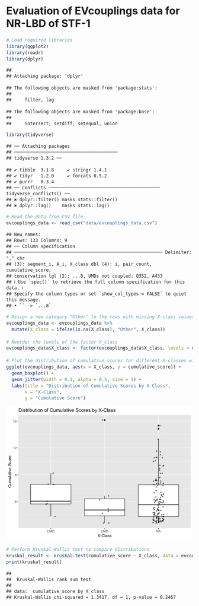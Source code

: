 Evaluation of EVcouplings data for NR-LBD of STF-1
================

``` r
# Load required libraries
library(ggplot2)
library(readr)
library(dplyr)
```

    ## 
    ## Attaching package: 'dplyr'

    ## The following objects are masked from 'package:stats':
    ## 
    ##     filter, lag

    ## The following objects are masked from 'package:base':
    ## 
    ##     intersect, setdiff, setequal, union

``` r
library(tidyverse)
```

    ## ── Attaching packages
    ## ───────────────────────────────────────
    ## tidyverse 1.3.2 ──

    ## ✔ tibble  3.1.8     ✔ stringr 1.4.1
    ## ✔ tidyr   1.2.0     ✔ forcats 0.5.2
    ## ✔ purrr   0.3.4     
    ## ── Conflicts ────────────────────────────────────────── tidyverse_conflicts() ──
    ## ✖ dplyr::filter() masks stats::filter()
    ## ✖ dplyr::lag()    masks stats::lag()

``` r
# Read the data from CSV file
evcouplings_data <- read_csv("data/evcouplings_data.csv")
```

    ## New names:
    ## Rows: 133 Columns: 9
    ## ── Column specification
    ## ──────────────────────────────────────────────────────── Delimiter: "," chr
    ## (3): segment_i, A_i, X_class dbl (4): i, pair_count, cumulative_score,
    ## conservation lgl (2): ...8, UMDs not coupled: Q352, A433
    ## ℹ Use `spec()` to retrieve the full column specification for this data. ℹ
    ## Specify the column types or set `show_col_types = FALSE` to quiet this message.
    ## • `` -> `...8`

``` r
# Assign a new category "Other" to the rows with missing X-class values
evcouplings_data <- evcouplings_data %>%
  mutate(X_class = ifelse(is.na(X_class), "Other", X_class))

# Reorder the levels of the factor X_class
evcouplings_data$X_class <- factor(evcouplings_data$X_class, levels = c("CMD", "UMD", "Missing"))

# Plot the distribution of cumulative scores for different X-classes with data points overlaid
ggplot(evcouplings_data, aes(x = X_class, y = cumulative_score)) +
  geom_boxplot() +
  geom_jitter(width = 0.1, alpha = 0.5, size = 1) +
  labs(title = "Distribution of Cumulative Scores by X-Class",
       x = "X-Class",
       y = "Cumulative Score")
```

![](evcouplings_analysis_files/figure-gfm/unnamed-chunk-1-1.png)<!-- -->

``` r
# Perform Kruskal-Wallis test to compare distributions
kruskal_result <- kruskal.test(cumulative_score ~ X_class, data = evcouplings_data)
print(kruskal_result)
```

    ## 
    ##  Kruskal-Wallis rank sum test
    ## 
    ## data:  cumulative_score by X_class
    ## Kruskal-Wallis chi-squared = 1.3417, df = 1, p-value = 0.2467
